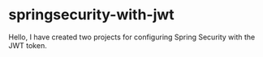 # springsecurity-with-jwt

Hello,
I have created two projects for configuring Spring Security with the JWT token.
